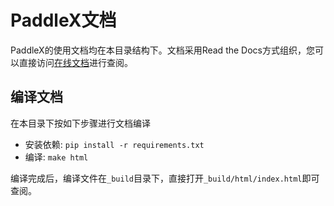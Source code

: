 # PaddleX文档

PaddleX的使用文档均在本目录结构下。文档采用Read the Docs方式组织，您可以直接访问[在线文档](https://paddlex.readthedocs.io/zh_CN/develop/index.html)进行查阅。

## 编译文档
在本目录下按如下步骤进行文档编译

- 安装依赖: `pip install -r requirements.txt`
- 编译: `make html`

编译完成后，编译文件在`_build`目录下，直接打开`_build/html/index.html`即可查阅。
